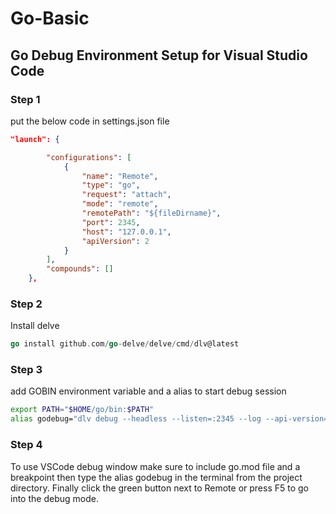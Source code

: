 # Go-Basic

## Go Debug Environment Setup for Visual Studio Code

### Step 1
put the below code in settings.json file
```json
"launch": {

        "configurations": [
            {
                "name": "Remote",
                "type": "go",
                "request": "attach",
                "mode": "remote",
                "remotePath": "${fileDirname}",
                "port": 2345,
                "host": "127.0.0.1",
                "apiVersion": 2
            }
        ],
        "compounds": []
    },
```
 
### Step 2
Install delve
```go
go install github.com/go-delve/delve/cmd/dlv@latest
```
 
### Step 3
add GOBIN environment variable and a alias to start debug session
```bash
export PATH="$HOME/go/bin:$PATH"
alias godebug="dlv debug --headless --listen=:2345 --log --api-version=2 -- $@"
```
### Step 4
To use VSCode debug window make sure to include go.mod file and a breakpoint then type the alias godebug in the terminal from the project directory. Finally click the green button next to Remote or press F5 to go into the debug mode.
